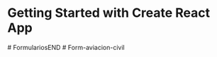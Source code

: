 # Getting Started with Create React App
#   F o r m u l a r i o s E N D  
 #   F o r m - a v i a c i o n - c i v i l  
 